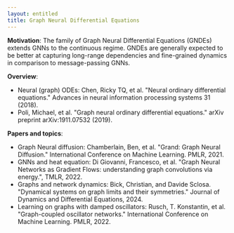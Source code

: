 ```yaml
---
layout: entitled
title: Graph Neural Differential Equations
---
```


**Motivation**:
The family of Graph Neural Differential Equations (GNDEs) extends GNNs to the continuous regime. GNDEs are generally expected to be better at capturing long-range dependencies and fine-grained dynamics in comparison to message-passing GNNs.

**Overview**:
- Neural (graph) ODEs: Chen, Ricky TQ, et al. "Neural ordinary differential equations." Advances in neural information processing systems 31 (2018).
- Poli, Michael, et al. "Graph neural ordinary differential equations." arXiv preprint arXiv:1911.07532 (2019).
 
**Papers and topics**:
- Graph Neural diffusion: Chamberlain, Ben, et al. "Grand: Graph Neural Diffusion." International Conference on Machine Learning. PMLR, 2021.
- GNNs and heat equation: Di Giovanni, Francesco, et al. "Graph Neural Networks as Gradient Flows: understanding graph convolutions via energy.", TMLR, 2022.
- Graphs and network dynamics: Bick, Christian, and Davide Sclosa. "Dynamical systems on graph limits and their symmetries." Journal of Dynamics and Differential Equations, 2024.
- Learning on graphs with damped oscillators: Rusch, T. Konstantin, et al. "Graph-coupled oscillator networks." International Conference on Machine Learning. PMLR, 2022.
